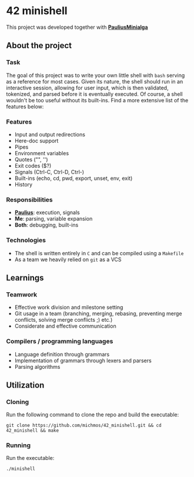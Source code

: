 # 42 minishell
This project was developed together with [**PauliusMinialga**](https://github.com/PauliusMinialga)

## About the project
### Task
The goal of this project was to write your own little shell with `bash` serving as a reference for most cases.
Given its nature, the shell should run in an interactive session, allowing for user input, which is then validated,
tokenized, and parsed before it is eventually executed. Of course, a shell wouldn't be too useful without its built-ins. 
Find a more extensive list of the features below:

### Features
- Input and output redirections
- Here-doc support
- Pipes
- Environment variables
- Quotes ("", '')
- Exit codes ($?)
- Signals (Ctrl-C, Ctrl-D, Ctrl-)
- Built-ins (echo, cd, pwd, export, unset, env, exit)
- History

### Responsibilities
- [**Paulius**](https://github.com/PauliusMinialga): execution, signals
- **Me**: parsing, variable expansion
- **Both**: debugging, built-ins

### Technologies
- The shell is written entirely in `C` and can be compiled using a `Makefile`
- As a team we heavily relied on `git` as a VCS


## Learnings
### Teamwork 
- Effective work division and milestone setting
- Git usage in a team (branching, merging, rebasing, preventing merge conflicts, solving merge conflicts ;) etc.)
- Considerate and effective communication

### Compilers / programming languages 
- Language definition through grammars
- Implementation of grammars through lexers and parsers
- Parsing algorithms


## Utilization
### Cloning
Run the following command to clone the repo and build the executable:
```
git clone https://github.com/michmos/42_minishell.git && cd 42_minishell && make
```
### Running
Run the executable:
```
./minishell
```
